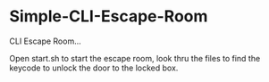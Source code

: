 # Simple-CLI-Escape-Room
CLI Escape Room...

Open start.sh to start the escape room, look thru the files to find the keycode to unlock the door to the locked box.
